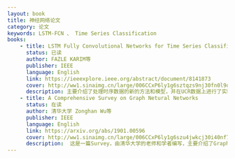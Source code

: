 ```yaml
---
layout: book
title: 神经网络论文
category: 论文
keywords: LSTM-FCN 、 Time Series Classification
books: 
    - title: LSTM Fully Convolutional Networks for Time Series Classification
      status: 已读
      author: FAZLE KARIM等
      publisher: IEEE
      language: English
      link: https://ieeexplore.ieee.org/abstract/document/8141873
      cover: http://ww1.sinaimg.cn/large/006CCxP6ly1g6sztqzs9nj30fn0l9qbw.jpg
      description: 主要介绍了处理时序数据的新的方法和模型，并在UCR数据上进行了实验，得到了非常不错的效果。
    - title: A Comprehensive Survey on Graph Netural Networks
      status: 在读
      author: 清华大学 Zonghan Wu等
      publisher: IEEE
      language: English
      link: https://arxiv.org/abs/1901.00596
      cover: http://ww1.sinaimg.cn/large/006CCxP6ly1g6szu4jwkcj30i40nf7ib.jpg
      description:  这是一篇Survey，由清华大学的老师和学者编写，主要介绍了Graph Network的发展过程，同时也对目前的Graph Network做出了分类，是非常好的入门paper。
---
```

